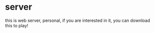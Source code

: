 # server
this is web server, personal, if you  are interested in it, you can download this to play!
